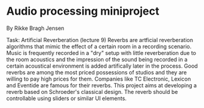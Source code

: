 # Audio processing miniproject
By Rikke Bragh Jensen

Task:
Artificial Reverberation (lecture 9)
Reverbs are artficial reverberation algorithms that mimic the effect of a certain room in a recording scenario. Music is frequently recorded in a "dry" setup with little reverberation due to the room acoustics and the impression of the sound being recorded in a certain acoustical environment is added artifically later in the process. Good reverbs are among the most priced possessions of studios and they are willing to pay high prices for them. Companies like TC Electronic, Lexicon and Eventide are famous for their reverbs. This project aims at developing a reverb based on Schroeder's classical design. The reverb should be controllable using sliders or similar UI elements.
